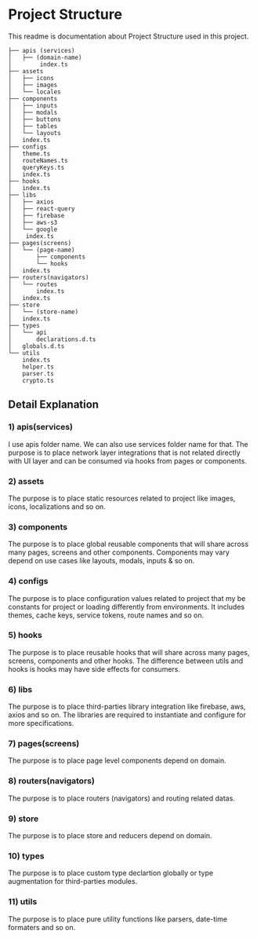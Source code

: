 # Project Structure

This readme is documentation about Project Structure used in this project.

```
├── apis (services)
│   ├── (domain-name)
│        index.ts
├── assets
│   ├── icons
│   ├── images
│   └── locales
├── components
│   ├── inputs
│   ├── modals
│   ├── buttons
│   ├── tables
│   └── layouts
│   index.ts
├── configs
│   theme.ts
│   routeNames.ts
│   queryKeys.ts
│   index.ts
├── hooks
│   index.ts
├── libs
│   ├── axios
│   ├── react-query
│   ├── firebase
│   ├── aws-s3
│   └── google
│    index.ts
├── pages(screens)
│   └── (page-name)
│       ├── components
│       └── hooks
│   index.ts
├── routers(navigators)
│   └── routes
│       index.ts
│   index.ts
├── store
│   └── (store-name)
│   index.ts
├── types
│   └── api
│       declarations.d.ts
│   globals.d.ts
└── utils
    index.ts
    helper.ts
    parser.ts
    crypto.ts
```

## Detail Explanation

### 1) apis(services)
I use apis folder name. We can also use services folder name for that. The purpose is to place network layer integrations that is not related directly with UI layer and can be consumed via hooks from pages or components.

### 2) assets
The purpose is to place static resources related to project like images, icons, localizations and so on.

### 3) components
The purpose is to place global reusable components that will share across many pages, screens and other components. Components may vary depend on use cases like layouts, modals, inputs & so on.

### 4) configs
The purpose is to place configuration values related to project that my be constants for project or loading differently from environments. It includes
themes, cache keys, service tokens, route names and so on.

### 5) hooks
The purpose is to place reusable hooks that will share across many pages, screens, components and other hooks. The difference between utils and hooks is hooks may have side effects for consumers.

### 6) libs
The purpose is to place third-parties library integration like firebase, aws, axios and so on. The libraries are required to instantiate and configure for more specifications.

### 7) pages(screens)
The purpose is to place page level components depend on domain.

### 8) routers(navigators)
The purpose is to place routers (navigators) and routing related datas.

### 9) store
The purpose is to place store and reducers depend on domain.

### 10) types
The purpose is to place custom type declartion globally or type augmentation for third-parties modules.

### 11) utils
The purpose is to place pure utility functions like parsers, date-time formaters and so on.
